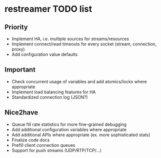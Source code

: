 restreamer TODO list
====================

Priority
--------

* Implement HA, i.e. multiple sources for streams/resources
* Implement connect/read timeouts for every socket (stream, connection, proxy)
* Add configuration value defaults

Important
---------

* Check concurrent usage of variables and add atomics/locks where appropriate
* Implement load balancing features for HA
* Standardized connection log (JSON?)

Nice2have
---------

* Queue fill rate statistics for more fine-grained debugging
* Add additional configuration variables where appropriate
* Add additional APIs where appropriate (ex. more sophisticated stats)
* Finalize code docs
* Prefill client connection queues
* Support for push streams (UDP/RTP/TCP/...)
